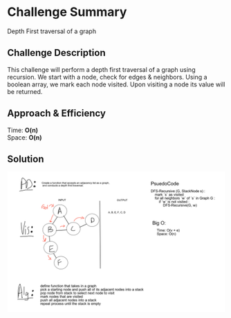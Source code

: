 # Challenge Summary
Depth First traversal of a graph

## Challenge Description
This challenge will perform a depth first traversal of a graph using recursion. We start with a node, check for edges 
& neighbors. Using a boolean array, we mark each node visited. Upon visiting a node its value will be returned.

## Approach & Efficiency
Time: **O(n)** <br>
Space: **O(n)** <br>

## Solution
![hashmap](../../../../../src/main/resources/depthfirstgraph.png)